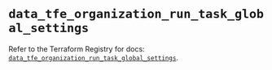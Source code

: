 # `data_tfe_organization_run_task_global_settings`

Refer to the Terraform Registry for docs: [`data_tfe_organization_run_task_global_settings`](https://registry.terraform.io/providers/hashicorp/tfe/0.59.0/docs/data-sources/organization_run_task_global_settings).
